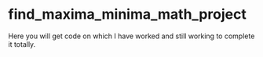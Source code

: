 # find_maxima_minima_math_project
Here you will get code on which I have worked and still working to complete it totally.
